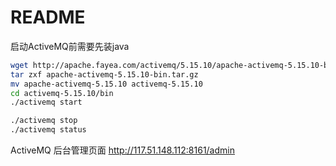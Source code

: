 # README

启动ActiveMQ前需要先装java

```sh
wget http://apache.fayea.com/activemq/5.15.10/apache-activemq-5.15.10-bin.tar.gz
tar zxf apache-activemq-5.15.10-bin.tar.gz
mv apache-activemq-5.15.10 activemq-5.15.10
cd activemq-5.15.10/bin
./activemq start
```

```sh
./activemq stop
./activemq status
```

ActiveMQ 后台管理页面 <http://117.51.148.112:8161/admin>

